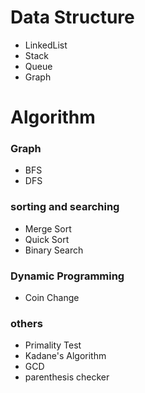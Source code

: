 # Data Structure
 - LinkedList
 - Stack
 - Queue
 - Graph

# Algorithm
### Graph
- BFS
- DFS
### sorting and searching
- Merge Sort
- Quick Sort
- Binary Search
### Dynamic Programming
- Coin Change
### others
- Primality Test
- Kadane's Algorithm
- GCD
- parenthesis checker